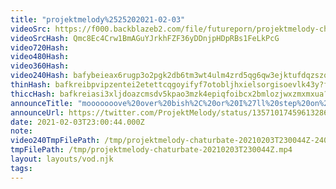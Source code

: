 ```yaml
---
title: "projektmelody%2525202021-02-03"
videoSrc: https://f000.backblazeb2.com/file/futureporn/projektmelody-chaturbate-2021-02-03.mp4
videoSrcHash: Qmc8Ec4Crw1BmAGuYJrkhFZF36yDDnjpHDpRBs1FeLkPcG
video720Hash: 
video480Hash: 
video360Hash: 
video240Hash: bafybeieax6rugp3o2pgk2db6tm3wt4ulm4zrd5qg6qw3ejktufdqzszqym?filename=projektmelody-chaturbate-20210203T230044Z-240p.mp4
thinHash: bafkreibpvipzentei2etettcqgoyifyf7otobljhxielsorgisoevlk43y?filename=20210203T230044Z_thin.jpg
thiccHash: bafkreiasi3xljdoazcmsdv5kpao3mzk4epiqfoibcx2bmlozjwxzmxmxua?filename=20210203T230044Z_thicc.jpg
announceTitle: "mooooooove%20over%20bish%2C%20or%20I%27ll%20step%20on%20you"
announceUrl: https://twitter.com/ProjektMelody/status/1357101745961328645
date: 2021-02-03T23:00:44.000Z
note: 
video240TmpFilePath: /tmp/projektmelody-chaturbate-20210203T230044Z-240p.mp4
tmpFilePath: /tmp/projektmelody-chaturbate-20210203T230044Z.mp4
layout: layouts/vod.njk
tags:
---
```

